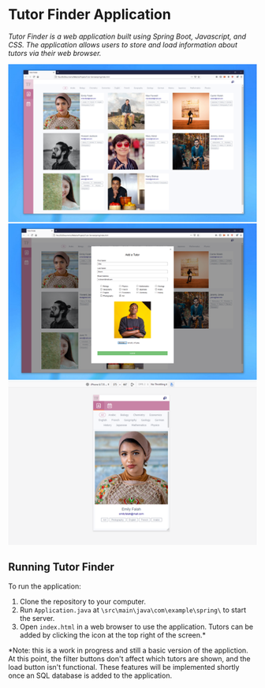 # Tutor Finder Application #

*Tutor Finder is a web application built using Spring Boot, Javascript, and CSS. The application allows users to store and load information about tutors via their web browser.*

![demo1.png](demo1.PNG)
![demo2.png](demo2.PNG)
![demo3.png](demo3.png)

## Running Tutor Finder ##
To run the application:
1. Clone the repository to your computer.
2. Run `Application.java` at `\src\main\java\com\example\spring\` to start the server.
3. Open `index.html` in a web browser to use the application. Tutors can be added by clicking the icon at the top right of the screen.\*

*Note: this is a work in progress and still a basic version of the appliction. At this point, the filter buttons don't affect which tutors are shown, and the load button isn't functional. These features will be implemented shortly once an SQL database is added to the application.

